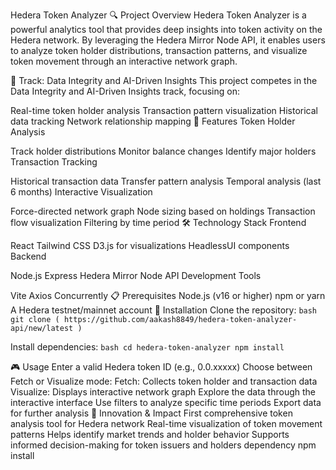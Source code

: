 Hedera Token Analyzer 🔍
Project Overview
Hedera Token Analyzer is a powerful analytics tool that provides deep insights into token activity on the Hedera network. By leveraging the Hedera Mirror Node API, it enables users to analyze token holder distributions, transaction patterns, and visualize token movement through an interactive network graph.

🎯 Track: Data Integrity and AI-Driven Insights
This project competes in the Data Integrity and AI-Driven Insights track, focusing on:

Real-time token holder analysis
Transaction pattern visualization
Historical data tracking
Network relationship mapping
🚀 Features
Token Holder Analysis

Track holder distributions
Monitor balance changes
Identify major holders
Transaction Tracking

Historical transaction data
Transfer pattern analysis
Temporal analysis (last 6 months)
Interactive Visualization

Force-directed network graph
Node sizing based on holdings
Transaction flow visualization
Filtering by time period
🛠️ Technology Stack
Frontend

React
Tailwind CSS
D3.js for visualizations
HeadlessUI components
Backend

Node.js
Express
Hedera Mirror Node API
Development Tools

Vite
Axios
Concurrently
📋 Prerequisites
Node.js (v16 or higher)
npm or yarn
A Hedera testnet/mainnet account
🔧 Installation
Clone the repository: ```bash git clone ( https://github.com/aakash8849/hedera-token-analyzer-api/new/latest ) ```

Install dependencies: ```bash cd hedera-token-analyzer npm install ```

🎮 Usage
Enter a valid Hedera token ID (e.g., 0.0.xxxxx)
Choose between Fetch or Visualize mode:
Fetch: Collects token holder and transaction data
Visualize: Displays interactive network graph
Explore the data through the interactive interface
Use filters to analyze specific time periods
Export data for further analysis
🌟 Innovation & Impact
First comprehensive token analysis tool for Hedera network
Real-time visualization of token movement patterns
Helps identify market trends and holder behavior
Supports informed decision-making for token issuers and holders
dependency
npm install
